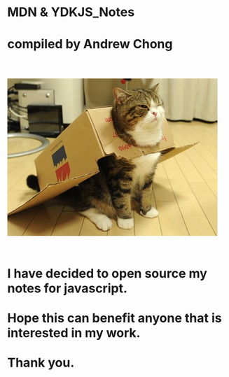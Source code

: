 <h1>MDN & YDKJS_Notes<h1>
<p>compiled by Andrew Chong</p>
  
<br>![alt text](https://github.com/andrewcmk/YDKJS-Notes-Examples/blob/master/assets/Cat.jpeg)</br>

<br>I have decided to open source my notes for javascript.</br>
<br>Hope this can benefit anyone that is interested in my work.</br>
<br>Thank you.</br>
